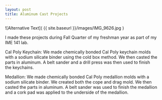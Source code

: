 ```yaml
---
layout: post
title: Aluminum Cast Projects
---
```


![Alternative Text]( {{ site.baseurl }}/images/IMG_9626.jpg )

I made these projects during Fall Quarter of my freshman year as part of my IME 141 lab.

Cal Poly Keychain:
We made chemically bonded Cal Poly keychain molds with a sodium silicate binder using the cold box method. We then casted the parts in aluminum. A belt sander and a drill press was then used to finish the keychains.

Medallion:
We made chemically bonded Cal Poly medallion molds with a sodium silicate binder. We created both the cope and drag mold. We then casted the parts in aluminum. A belt sander was used to finish the medallion and a cork pad was applied to the underside of the medallion.
